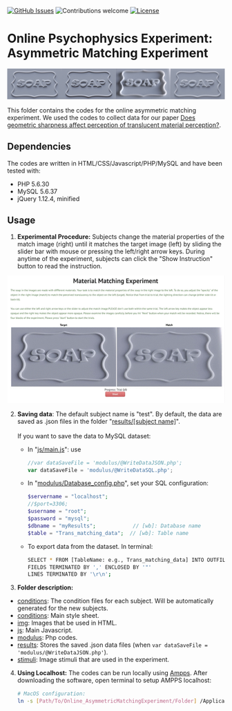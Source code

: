 [![GitHub Issues](https://img.shields.io/github/issues/anfederico/Clairvoyant.svg)](https://github.com/BumbleBee0819/Online_AsymmetricMatchingExperiment/issues)
![Contributions welcome](https://img.shields.io/badge/contributions-welcome-orange.svg)
[![License](https://img.shields.io/badge/license-MIT-blue.svg)](https://opensource.org/licenses/MIT)

# Online Psychophysics Experiment: Asymmetric Matching Experiment

<p align="center"><img width=25% src="stimuli/soap_map_b0.2_museum_s0.01_backlit_d136_q4096.jpg"><img width=25% src="stimuli/soap_map_b0.2_museum_s0.01_backlit_d249_q4096.jpg"><img width=25% src="stimuli/soap_map_b0.4_museum_s0.05_sidelit_d74_q4096.jpg"><img width=25% src="stimuli/soap_map_b0.2_museum_s0.01_backlit_d82_q4096.jpg">

This folder contains the codes for the online asymmetric matching experiment. We used the codes to collect data for our paper [Does geometric sharpness affect perception of translucent material perception?](https://scholar.google.com/scholar?cluster=14656285582704001098&hl=en&oi=scholarr).

</p>

## Dependencies
The codes are written in HTML/CSS/Javascript/PHP/MySQL and have been tested with:
* PHP 5.6.30 
* MySQL 5.6.37
* jQuery 1.12.4, minified


## Usage
1. **Experimental Procedure:** Subjects change the material properties of the match image (right) until it matches the target image (left) by sliding the slider bar with mouse or pressing the left/right arrow keys. During anytime of the experiment, subjects can click the "Show Instruction" button to read the instruction. 

<div class="image12">
<!--     <p align="center"> Experimental Interface </strong></p> -->
    <p align="center"><img src="img/demo.gif"></p>
</div>

2. **Saving data**: The default subject name is "test". By default, the data are saved as .json files in the folder "[results/[subject name]](results/test)". <br/><br/>If you want to save the data to MySQL dataset:
   - In "[js/main.js](js/main.js)": use 

      ```javascript 
      //var dataSaveFile = 'modulus/@WriteDataJSON.php'; 
      var dataSaveFile = 'modulus/@WriteDataSQL.php'; 
      ```
   - In "[modulus/Database_config.php](modulus/@Database_config.php)", set your SQL configuration:
   
      ```php 
      $servername = "localhost";
      //$port=3306;
      $username = "root";
      $password = "mysql";
      $dbname = "myResults";            // [wb]: Database name
      $table = "Trans_matching_data";  // [wb]: Table name
      ```
   -  To export data from the dataset. In terminal:
      ```bash
      SELECT * FROM [TableName: e.g., Trans_matching_data] INTO OUTFILE [Absolute path: e.g., '/Users/Fiona/tmp.txt']
      FIELDS TERMINATED BY ',' ENCLOSED BY '"'
      LINES TERMINATED BY '\r\n';
      ``` 

3. **Folder description:**
* [conditions](conditions/): The condition files for each subject. Will be automatically generated for the new subjects.
* [conditions](css/): Main style sheet.
* [img](img/): Images that be used in HTML.
* [js](js/): Main Javascript.
* [modulus](modulus/): Php codes.
* [results](results/): Stores the saved .json data files (when `var dataSaveFile = 'modulus/@WriteDataJSON.php'`).
* [stimuli](stimuli/): Image stimuli that are used in the experiment.


4. **Using Localhost:** The codes can be run locally using [Ampps](https://www.ampps.com/downloads). After downloading the software, open terminal to setup AMPPS localhost:
      ```bash
      # MacOS configuration:
      ln -s [Path/To/Online_AsymmetricMatchingExperiment/Folder] /Applications/AMPPS/www
      ```
